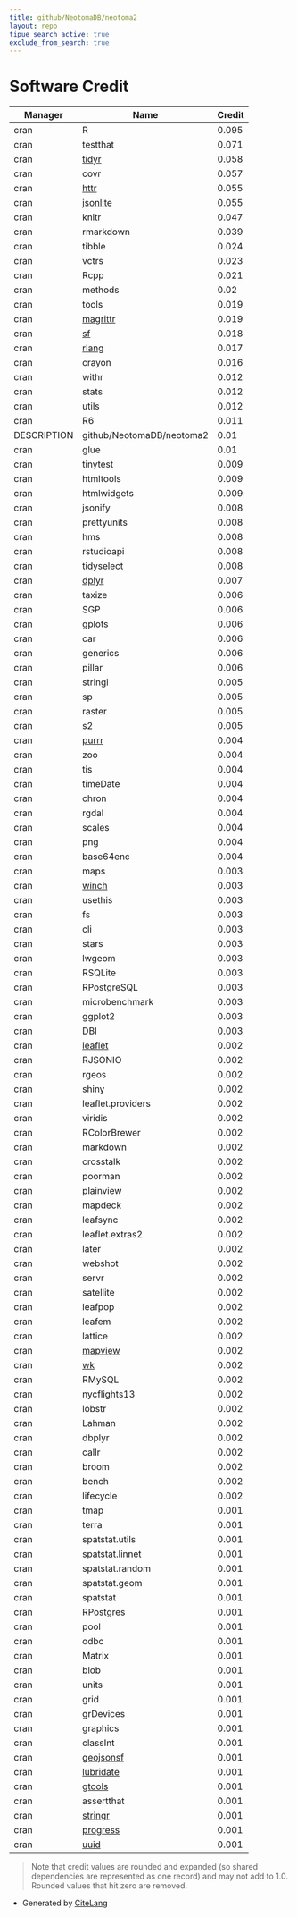 ```yaml
---
title: github/NeotomaDB/neotoma2
layout: repo
tipue_search_active: true
exclude_from_search: true
---
```

# Software Credit

|Manager|Name|Credit|
|-------|----|------|
|cran|R|0.095|
|cran|testthat|0.071|
|cran|[tidyr](https://tidyr.tidyverse.org)|0.058|
|cran|covr|0.057|
|cran|[httr](https://httr.r-lib.org/)|0.055|
|cran|[jsonlite](https://arxiv.org/abs/1403.2805)|0.055|
|cran|knitr|0.047|
|cran|rmarkdown|0.039|
|cran|tibble|0.024|
|cran|vctrs|0.023|
|cran|Rcpp|0.021|
|cran|methods|0.02|
|cran|tools|0.019|
|cran|[magrittr](https://magrittr.tidyverse.org)|0.019|
|cran|[sf](https://r-spatial.github.io/sf/)|0.018|
|cran|[rlang](https://rlang.r-lib.org)|0.017|
|cran|crayon|0.016|
|cran|withr|0.012|
|cran|stats|0.012|
|cran|utils|0.012|
|cran|R6|0.011|
|DESCRIPTION|github/NeotomaDB/neotoma2|0.01|
|cran|glue|0.01|
|cran|tinytest|0.009|
|cran|htmltools|0.009|
|cran|htmlwidgets|0.009|
|cran|jsonify|0.008|
|cran|prettyunits|0.008|
|cran|hms|0.008|
|cran|rstudioapi|0.008|
|cran|tidyselect|0.008|
|cran|[dplyr](https://dplyr.tidyverse.org)|0.007|
|cran|taxize|0.006|
|cran|SGP|0.006|
|cran|gplots|0.006|
|cran|car|0.006|
|cran|generics|0.006|
|cran|pillar|0.006|
|cran|stringi|0.005|
|cran|sp|0.005|
|cran|raster|0.005|
|cran|s2|0.005|
|cran|[purrr](http://purrr.tidyverse.org)|0.004|
|cran|zoo|0.004|
|cran|tis|0.004|
|cran|timeDate|0.004|
|cran|chron|0.004|
|cran|rgdal|0.004|
|cran|scales|0.004|
|cran|png|0.004|
|cran|base64enc|0.004|
|cran|maps|0.003|
|cran|[winch](https://r-prof.github.io/winch/)|0.003|
|cran|usethis|0.003|
|cran|fs|0.003|
|cran|cli|0.003|
|cran|stars|0.003|
|cran|lwgeom|0.003|
|cran|RSQLite|0.003|
|cran|RPostgreSQL|0.003|
|cran|microbenchmark|0.003|
|cran|ggplot2|0.003|
|cran|DBI|0.003|
|cran|[leaflet](https://rstudio.github.io/leaflet/)|0.002|
|cran|RJSONIO|0.002|
|cran|rgeos|0.002|
|cran|shiny|0.002|
|cran|leaflet.providers|0.002|
|cran|viridis|0.002|
|cran|RColorBrewer|0.002|
|cran|markdown|0.002|
|cran|crosstalk|0.002|
|cran|poorman|0.002|
|cran|plainview|0.002|
|cran|mapdeck|0.002|
|cran|leafsync|0.002|
|cran|leaflet.extras2|0.002|
|cran|later|0.002|
|cran|webshot|0.002|
|cran|servr|0.002|
|cran|satellite|0.002|
|cran|leafpop|0.002|
|cran|leafem|0.002|
|cran|lattice|0.002|
|cran|[mapview](https://github.com/r-spatial/mapview)|0.002|
|cran|[wk](https://paleolimbot.github.io/wk/)|0.002|
|cran|RMySQL|0.002|
|cran|nycflights13|0.002|
|cran|lobstr|0.002|
|cran|Lahman|0.002|
|cran|dbplyr|0.002|
|cran|callr|0.002|
|cran|broom|0.002|
|cran|bench|0.002|
|cran|lifecycle|0.002|
|cran|tmap|0.001|
|cran|terra|0.001|
|cran|spatstat.utils|0.001|
|cran|spatstat.linnet|0.001|
|cran|spatstat.random|0.001|
|cran|spatstat.geom|0.001|
|cran|spatstat|0.001|
|cran|RPostgres|0.001|
|cran|pool|0.001|
|cran|odbc|0.001|
|cran|Matrix|0.001|
|cran|blob|0.001|
|cran|units|0.001|
|cran|grid|0.001|
|cran|grDevices|0.001|
|cran|graphics|0.001|
|cran|classInt|0.001|
|cran|[geojsonsf](https://github.com/SymbolixAU/geojsonsf)|0.001|
|cran|[lubridate](https://lubridate.tidyverse.org)|0.001|
|cran|[gtools](https://github.com/r-gregmisc/gtools)|0.001|
|cran|assertthat|0.001|
|cran|[stringr](http://stringr.tidyverse.org)|0.001|
|cran|[progress](https://github.com/r-lib/progress#readme)|0.001|
|cran|[uuid](http://www.rforge.net/uuid)|0.001|


> Note that credit values are rounded and expanded (so shared dependencies are represented as one record) and may not add to 1.0. Rounded values that hit zero are removed.


- Generated by [CiteLang](https://github.com/vsoch/citelang)
